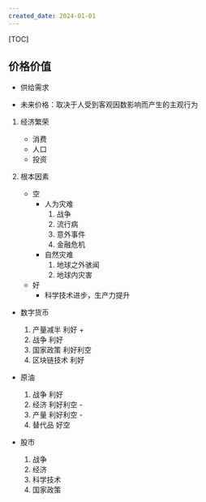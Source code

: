 ```yaml
---
created_date: 2024-01-01
---
```


[TOC]

## 价格价值

- 供给需求

- 未来价格：取决于人受到客观因数影响而产生的主观行为

1. 经济繁荣

   - 消费
   - 人口
   - 投资

2. 根本因素

   - 空
     - 人为灾难
       1. 战争
       2. 流行病
       3. 意外事件
       4. 金融危机
     - 自然灾难
       1. 地球之外骇闻
       2. 地球内灾害
   - 好
     - 科学技术进步，生产力提升

- 数字货币

  1. 产量减半 利好 +
  2. 战争 利好
  3. 国家政策 利好利空
  4. 区块链技术 利好

- 原油

  1. 战争 利好
  2. 经济 利好利空 -
  3. 产量 利好利空 -
  4. 替代品 好空

- 股市

  1. 战争
  2. 经济
  3. 科学技术
  4. 国家政策
